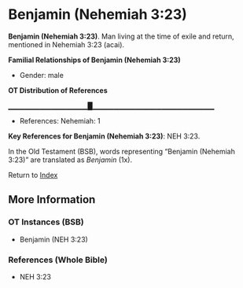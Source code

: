 # Benjamin (Nehemiah 3:23)
**Benjamin (Nehemiah 3:23)**. 
Man living at the time of exile and return, mentioned in Nehemiah 3:23 (acai). 




**Familial Relationships of Benjamin (Nehemiah 3:23)**


* Gender: male


**OT Distribution of References**

▁▁▁▁▁▁▁▁▁▁▁▁▁▁▁█▁▁▁▁▁▁▁▁▁▁▁▁▁▁▁▁▁▁▁▁▁▁▁
* References: Nehemiah: 1



**Key References for Benjamin (Nehemiah 3:23)**: 
NEH 3:23. 


In the Old Testament (BSB), words representing “Benjamin (Nehemiah 3:23)” are translated as 
*Benjamin* (1x). 




Return to [Index](00-Index.md)

## More Information

### OT Instances (BSB)

* Benjamin (NEH 3:23)



### References (Whole Bible)

* NEH 3:23



